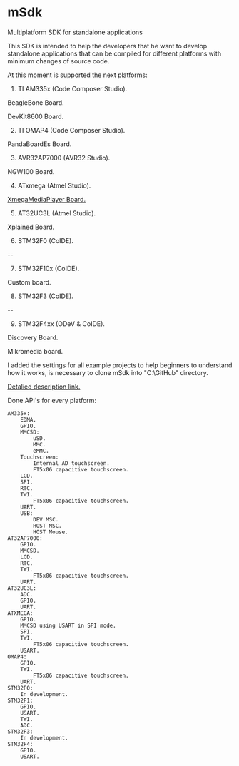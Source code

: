 mSdk
====

Multiplatform SDK for standalone applications

This SDK is intended to help the developers that he want to develop standalone applications that can be compiled for different platforms with minimum changes of source code.

At this moment is supported the next platforms:

1) TI AM335x (Code Composer Studio).

  BeagleBone Board.
  
  DevKit8600 Board.
  
2) TI OMAP4 (Code Composer Studio).

  PandaBoardEs Board.
  
3) AVR32AP7000 (AVR32 Studio).

  NGW100 Board.
  
4) ATxmega (Atmel Studio).

  <a href="http://devboardshop.com/en/media-development-boards/9-xmegamediaplayer-v1.html">XmegaMediaPlayer Board.</a>
  
5) AT32UC3L (Atmel Studio).

  Xplained Board.
  
6) STM32F0 (CoIDE).

  --

7) STM32F10x (CoIDE).

  Custom board.

8) STM32F3 (CoIDE).

  --

9) STM32F4xx (ODeV & CoIDE).

  Discovery Board.
  
  Mikromedia board.
  
I added the settings for all example projects to help beginners to understand how it works, is necessary to clone mSdk into "C:\GitHub\" directory.

<a href="http://forum.devboardshop.com/">Detalied description link.</a>

Done API's for every platform:

	AM335x:
		EDMA.
		GPIO.
		MMCSD:
			uSD.
			MMC.
			eMMC.
		Touchscreen:
			Internal AD touchscreen.
			FT5x06 capacitive touchscreen.
		LCD.
		SPI.
		RTC.
		TWI.
			FT5x06 capacitive touchscreen.
		UART.
		USB:
			DEV MSC.
			HOST MSC.
			HOST Mouse.
	AT32AP7000:
		GPIO.
		MMCSD.
		LCD.
		RTC.
		TWI.
			FT5x06 capacitive touchscreen.
		UART.
	AT32UC3L:
		ADC.
		GPIO.
		UART.
	ATXMEGA:
		GPIO.
		MMCSD using USART in SPI mode.
		SPI.
		TWI.
			FT5x06 capacitive touchscreen.
		USART.
	OMAP4:
		GPIO.
		TWI.
			FT5x06 capacitive touchscreen.
		UART.
	STM32F0:
		In development.
	STM32F1:
		GPIO.
		USART.
		TWI.
		ADC.
	STM32F3:
		In development.
	STM32F4:
		GPIO.
		USART.


